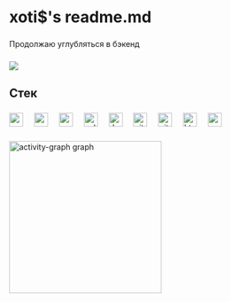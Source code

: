 <h1 align="left">xoti$'s readme.md</h1>

###

<p align="left">Продолжаю углубляться в бэкенд</p>

###

<div align="left">
  <img src="https://visitor-badge.laobi.icu/badge?page_id=xoticdsign.xoticdsign&left_color=black&right_color=rebeccapurple&left_text=%D0%9F%D0%BE%D1%81%D0%B5%D1%82%D0%B8%D1%82%D0%B5%D0%BB%D0%B8"  />
</div>

###

<h2 align="left">Стек</h2>

###

<div align="left">
  <img src="https://cdn.jsdelivr.net/gh/devicons/devicon/icons/go/go-original.svg" height="25" alt="go logo"  />
  <img width="12" />
  <img src="https://cdn.jsdelivr.net/gh/devicons/devicon/icons/redis/redis-original.svg" height="25" alt="redis logo"  />
  <img width="12" />
  <img src="https://cdn.jsdelivr.net/gh/devicons/devicon/icons/postgresql/postgresql-original.svg" height="25" alt="postgresql logo"  />
  <img width="12" />
  <img src="https://cdn.jsdelivr.net/gh/devicons/devicon/icons/sqlite/sqlite-original.svg" height="25" alt="sqlite logo"  />
  <img width="12" />
  <img src="https://cdn.jsdelivr.net/gh/devicons/devicon/icons/docker/docker-original.svg" height="25" alt="docker logo"  />
  <img width="12" />
  <img src="https://cdn.jsdelivr.net/gh/devicons/devicon/icons/git/git-original.svg" height="25" alt="git logo"  />
  <img width="12" />
  <img src="https://cdn.jsdelivr.net/gh/devicons/devicon/icons/github/github-original.svg" height="25" alt="github logo"  />
  <img width="12" />
  <img src="https://cdn.jsdelivr.net/gh/devicons/devicon/icons/html5/html5-original.svg" height="25" alt="html5 logo"  />
  <img width="12" />
  <img src="https://cdn.jsdelivr.net/gh/devicons/devicon/icons/vscode/vscode-original.svg" height="25" alt="vscode logo"  />
</div>

###

<div align="left">
  <img src="https://github-readme-activity-graph.vercel.app/graph?username=xoticdsign&radius=16&theme=modern-lilac&area=true&order=5&hide_title=false&hide_border=true&custom_title=%D0%9A%D0%BE%D0%BD%D1%80%D0%B8%D0%B1%D1%83%D1%86%D0%B8%D0%B8" height="275" alt="activity-graph graph"  />
</div>

###
